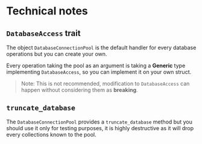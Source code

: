 
# Technical notes

## `DatabaseAccess` trait

The object `DatabaseConnectionPool` is the default handler for every database operations but you can create your own.

Every operation taking the pool as an argument is taking a **Generic** type implementing `DatabaseAccess`,
so you can implement it on your own struct.

> Note: This is not recommended, modification to `DatabaseAccess` can happen without considering them as **breaking**.

## `truncate_database`

The `DatabaseConnectionPool` provides a `truncate_database` method but you should use it only for testing purposes,
it is highly destructive as it will drop every collections known to the pool.